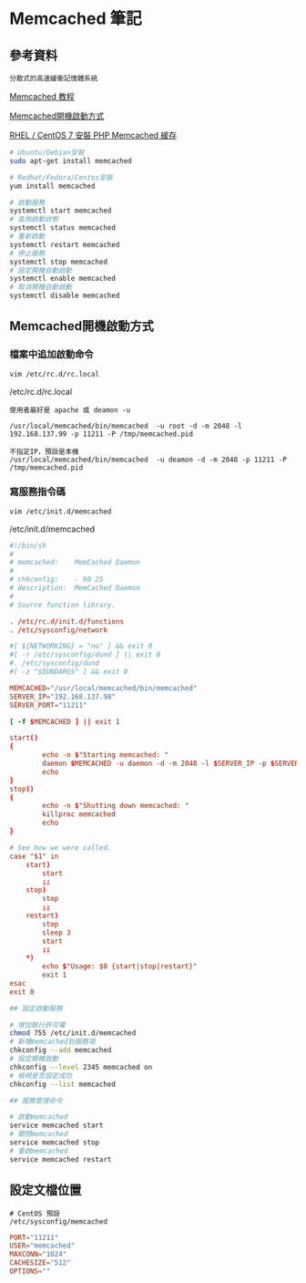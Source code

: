 # Memcached 筆記

## 參考資料

```
分散式的高速緩衝記憶體系統
```

[Memcached 教程](https://www.runoob.com/memcached/memcached-tutorial.html)

[Memcached開機啟動方式](https://wellbay.cc/thread-979423.htm)

[RHEL / CentOS 7 安裝 PHP Memcached 緩存](https://intone.cc/2018/05/rhel-centos-7-%E5%AE%89%E8%A3%9D-php-memcached-%E7%B7%A9%E5%AD%98/)


```bash
# Ubuntu/Debian安裝
sudo apt-get install memcached

# Redhat/Fedora/Centos安裝
yum install memcached

# 啟動服務
systemctl start memcached
# 查詢啟動狀態
systemctl status memcached
# 重新啟動
systemctl restart memcached
# 停止服務
systemctl stop memcached
# 設定開機自動啟動
systemctl enable memcached
# 取消開機自動啟動
systemctl disable memcached
```

## Memcached開機啟動方式

### 檔案中追加啟動命令

```bash
vim /etc/rc.d/rc.local
```

/etc/rc.d/rc.local

```
使用者最好是 apache 或 deamon -u

/usr/local/memcached/bin/memcached  -u root -d -m 2048 -l 192.168.137.99 -p 11211 -P /tmp/memcached.pid

不指定IP，預設是本機
/usr/local/memcached/bin/memcached  -u deamon -d -m 2048 -p 11211 -P /tmp/memcached.pid
```

### 寫服務指令碼

```bash
vim /etc/init.d/memcached
```

/etc/init.d/memcached

```conf
#!/bin/sh
#
# memcached:    MemCached Daemon
#
# chkconfig:    - 90 25
# description:  MemCached Daemon
#
# Source function library.

. /etc/rc.d/init.d/functions
. /etc/sysconfig/network

#[ ${NETWORKING} = "no" ] && exit 0
#[ -r /etc/sysconfig/dund ] || exit 0
#. /etc/sysconfig/dund
#[ -z "$DUNDARGS" ] && exit 0

MEMCACHED="/usr/local/memcached/bin/memcached"
SERVER_IP="192.168.137.98"
SERVER_PORT="11211"

[ -f $MEMCACHED ] || exit 1

start()
{
		echo -n $"Starting memcached: "
		daemon $MEMCACHED -u daemon -d -m 2048 -l $SERVER_IP -p $SERVER_PORT -P /tmp/memcached.pid
		echo
}
stop()
{
		echo -n $"Shutting down memcached: "
		killproc memcached
		echo
}

# See how we were called.
case "$1" in
	start)
		start
		;;
	stop)
		stop
		;;
	restart)
		stop
		sleep 3
		start
		;;
	*)
		echo $"Usage: $0 {start|stop|restart}"
		exit 1
esac
exit 0
```

```bash
## 設定啟動服務

# 增加執行許可權
chmod 755 /etc/init.d/memcached
# 新增memcached到服務項
chkconfig --add memcached
# 設定開機啟動
chkconfig --level 2345 memcached on
# 檢視是否設定成功
chkconfig --list memcached

## 服務管理命令

# 啟動memcached
service memcached start
# 關閉memcached
service memcached stop
# 重啟memcached
service memcached restart
```


## 設定文檔位置

```
# CentOS 預設
/etc/sysconfig/memcached
```

```conf
PORT="11211"
USER="memcached"
MAXCONN="1024"
CACHESIZE="512"
OPTIONS=""
```